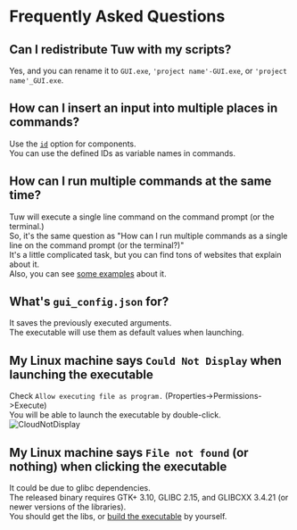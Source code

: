 # Frequently Asked Questions

## Can I redistribute Tuw with my scripts?

Yes, and you can rename it to `GUI.exe`, `'project name'-GUI.exe`, or `'project name'_GUI.exe`.  

## How can I insert an input into multiple places in commands?

Use the [`id`](../examples/comp_options/id/) option for components.  
You can use the defined IDs as variable names in commands.  

## How can I run multiple commands at the same time?

Tuw will execute a single line command on the command prompt (or the terminal.)  
So, it's the same question as "How can I run multiple commands as a single line on the command prompt (or the terminal?)"  
It's a little complicated task, but you can find tons of websites that explain about it.  
Also, you can see [some examples](../examples/tips/multi_lines/) about it.

## What's `gui_config.json` for?

It saves the previously executed arguments.  
The executable will use them as default values when launching.  

## My Linux machine says `Could Not Display` when launching the executable

Check `Allow executing file as program.` (Properties->Permissions->Execute)  
You will be able to launch the executable by double-click.  
![CloudNotDisplay](https://github.com/matyalatte/tuw/assets/69258547/ecf995a6-cc75-4ba6-a253-ad2104f2e2c9)  

## My Linux machine says `File not found` (or nothing) when clicking the executable

It could be due to glibc dependencies.  
The released binary requires GTK+ 3.10, GLIBC 2.15, and GLIBCXX 3.4.21 (or newer versions of the libraries).  
You should get the libs, or [build the executable](./Building.md) by yourself.  
